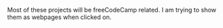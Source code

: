 Most of these projects will be freeCodeCamp related. I am trying to show them as webpages when clicked on.
